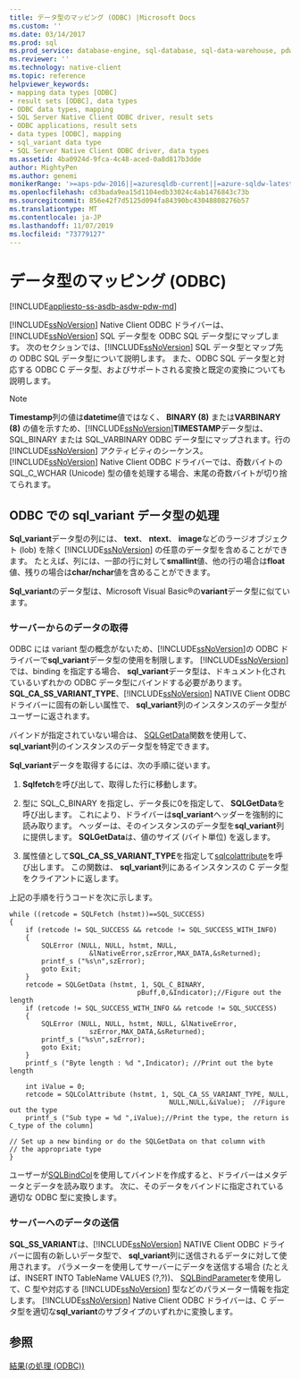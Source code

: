 ```yaml
---
title: データ型のマッピング (ODBC) |Microsoft Docs
ms.custom: ''
ms.date: 03/14/2017
ms.prod: sql
ms.prod_service: database-engine, sql-database, sql-data-warehouse, pdw
ms.reviewer: ''
ms.technology: native-client
ms.topic: reference
helpviewer_keywords:
- mapping data types [ODBC]
- result sets [ODBC], data types
- ODBC data types, mapping
- SQL Server Native Client ODBC driver, result sets
- ODBC applications, result sets
- data types [ODBC], mapping
- sql_variant data type
- SQL Server Native Client ODBC driver, data types
ms.assetid: 4ba0924d-9fca-4c48-aced-0a8d817b3dde
author: MightyPen
ms.author: genemi
monikerRange: '>=aps-pdw-2016||=azuresqldb-current||=azure-sqldw-latest||>=sql-server-2016||=sqlallproducts-allversions||>=sql-server-linux-2017||=azuresqldb-mi-current'
ms.openlocfilehash: cd3bada9ea15d1104edb33024c4ab1476843c73b
ms.sourcegitcommit: 856e42f7d5125d094fa84390bc43048808276b57
ms.translationtype: MT
ms.contentlocale: ja-JP
ms.lasthandoff: 11/07/2019
ms.locfileid: "73779127"
---
```

# <a name="mapping-data-types-odbc"></a>データ型のマッピング (ODBC)
[!INCLUDE[appliesto-ss-asdb-asdw-pdw-md](../../includes/appliesto-ss-asdb-asdw-pdw-md.md)]

  [!INCLUDE[ssNoVersion](../../includes/ssnoversion-md.md)] Native Client ODBC ドライバーは、[!INCLUDE[ssNoVersion](../../includes/ssnoversion-md.md)] SQL データ型を ODBC SQL データ型にマップします。 次のセクションでは、[!INCLUDE[ssNoVersion](../../includes/ssnoversion-md.md)] SQL データ型とマップ先の ODBC SQL データ型について説明します。 また、ODBC SQL データ型と対応する ODBC C データ型、およびサポートされる変換と既定の変換についても説明します。  
  
> [!NOTE]  
>  **Timestamp**列の値は**datetime**値ではなく、 **BINARY (8)** または**VARBINARY (8)** の値を示すため、[!INCLUDE[ssNoVersion](../../includes/ssnoversion-md.md)]**TIMESTAMP**データ型は、SQL_BINARY または SQL_VARBINARY ODBC データ型にマップされます。行の [!INCLUDE[ssNoVersion](../../includes/ssnoversion-md.md)] アクティビティのシーケンス。 [!INCLUDE[ssNoVersion](../../includes/ssnoversion-md.md)] Native Client ODBC ドライバーでは、奇数バイトの SQL_C_WCHAR (Unicode) 型の値を処理する場合、末尾の奇数バイトが切り捨てられます。  
  
## <a name="dealing-with-sql_variant-data-type-in-odbc"></a>ODBC での sql_variant データ型の処理  
 **Sql_variant**データ型の列には、 **text**、 **ntext**、 **image**などのラージオブジェクト (lob) を除く [!INCLUDE[ssNoVersion](../../includes/ssnoversion-md.md)] の任意のデータ型を含めることができます。 たとえば、列には、一部の行に対して**smallint**値、他の行の場合は**float**値、残りの場合は**char/nchar**値を含めることができます。  
  
 **Sql_variant**のデータ型は、Microsoft Visual Basic®の**variant**データ型に似ています。  
  
### <a name="retrieving-data-from-the-server"></a>サーバーからのデータの取得  
 ODBC には variant 型の概念がないため、[!INCLUDE[ssNoVersion](../../includes/ssnoversion-md.md)]の ODBC ドライバーで**sql_variant**データ型の使用を制限します。 [!INCLUDE[ssNoVersion](../../includes/ssnoversion-md.md)]では、binding を指定する場合、 **sql_variant**データ型は、ドキュメント化されているいずれかの ODBC データ型にバインドする必要があります。 **SQL_CA_SS_VARIANT_TYPE**、[!INCLUDE[ssNoVersion](../../includes/ssnoversion-md.md)] NATIVE Client ODBC ドライバーに固有の新しい属性で、 **sql_variant**列のインスタンスのデータ型がユーザーに返されます。  
  
 バインドが指定されていない場合は、 [SQLGetData](../../relational-databases/native-client-odbc-api/sqlgetdata.md)関数を使用して、 **sql_variant**列のインスタンスのデータ型を特定できます。  
  
 **Sql_variant**データを取得するには、次の手順に従います。  
  
1.  **Sqlfetch**を呼び出して、取得した行に移動します。  
  
2.  型に SQL_C_BINARY を指定し、データ長に0を指定して、 **SQLGetData**を呼び出します。 これにより、ドライバーは**sql_variant**ヘッダーを強制的に読み取ります。 ヘッダーは、そのインスタンスのデータ型を**sql_variant**列に提供します。 **SQLGetData**は、値のサイズ (バイト単位) を返します。  
  
3.  属性値として**SQL_CA_SS_VARIANT_TYPE**を指定して[sqlcolattribute](../../relational-databases/native-client-odbc-api/sqlcolattribute.md)を呼び出します。 この関数は、 **sql_variant**列にあるインスタンスの C データ型をクライアントに返します。  
  
 上記の手順を行うコードを次に示します。  
  
```  
while ((retcode = SQLFetch (hstmt))==SQL_SUCCESS)  
{  
    if (retcode != SQL_SUCCESS && retcode != SQL_SUCCESS_WITH_INFO)  
    {  
        SQLError (NULL, NULL, hstmt, NULL,   
                    &lNativeError,szError,MAX_DATA,&sReturned);  
        printf_s ("%s\n",szError);  
        goto Exit;  
    }  
    retcode = SQLGetData (hstmt, 1, SQL_C_BINARY,   
                                pBuff,0,&Indicator);//Figure out the length  
    if (retcode != SQL_SUCCESS_WITH_INFO && retcode != SQL_SUCCESS)  
    {  
        SQLError (NULL, NULL, hstmt, NULL, &lNativeError,   
                    szError,MAX_DATA,&sReturned);  
        printf_s ("%s\n",szError);  
        goto Exit;  
    }  
    printf_s ("Byte length : %d ",Indicator); //Print out the byte length  
  
    int iValue = 0;  
    retcode = SQLColAttribute (hstmt, 1, SQL_CA_SS_VARIANT_TYPE, NULL,   
                                        NULL,NULL,&iValue);  //Figure out the type  
    printf_s ("Sub type = %d ",iValue);//Print the type, the return is C_type of the column]  
  
// Set up a new binding or do the SQLGetData on that column with   
// the appropriate type  
}  
```  
  
 ユーザーが[SQLBindCol](../../relational-databases/native-client-odbc-api/sqlbindcol.md)を使用してバインドを作成すると、ドライバーはメタデータとデータを読み取ります。 次に、そのデータをバインドに指定されている適切な ODBC 型に変換します。  
  
### <a name="sending-data-to-the-server"></a>サーバーへのデータの送信  
 **SQL_SS_VARIANT**は、[!INCLUDE[ssNoVersion](../../includes/ssnoversion-md.md)] NATIVE Client ODBC ドライバーに固有の新しいデータ型で、 **sql_variant**列に送信されるデータに対して使用されます。 パラメーターを使用してサーバーにデータを送信する場合 (たとえば、INSERT INTO TableName VALUES (?,?))、 [SQLBindParameter](../../relational-databases/native-client-odbc-api/sqlbindparameter.md)を使用して、C 型や対応する [!INCLUDE[ssNoVersion](../../includes/ssnoversion-md.md)] 型などのパラメーター情報を指定します。 [!INCLUDE[ssNoVersion](../../includes/ssnoversion-md.md)] Native Client ODBC ドライバーは、C データ型を適切な**sql_variant**のサブタイプのいずれかに変換します。  
  
## <a name="see-also"></a>参照  
 [結果&#40;の処理 (ODBC)&#41;](../../relational-databases/native-client-odbc-results/processing-results-odbc.md)  
  
  
